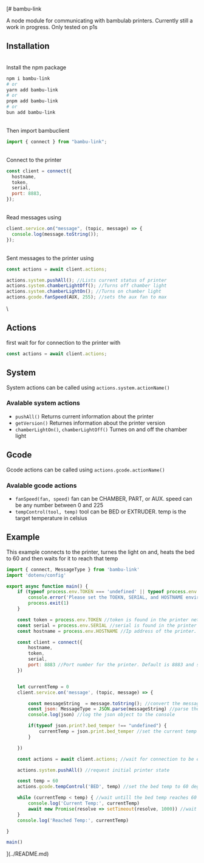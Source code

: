 [# bambu-link

A node module for communicating with bambulab printers. Currently still a work in progress.
Only tested on p1s

## Installation

\
Install the npm package

```bash
npm i bambu-link
# or
yarn add bambu-link
# or
pnpm add bambu-link
# or
bun add bambu-link
```

\
Then import bambuclient

```javascript
import { connect } from "bambu-link";
```

\
Connect to the printer

```javascript
const client = connect({
  hostname,
  token,
  serial,
  port: 8883,
});
```

\
Read messages using

```javascript
client.service.on("message", (topic, message) => {
  console.log(message.toString());
});
```

\
Sent messages to the printer using

```javascript
const actions = await client.actions;

actions.system.pushAll(); //Lists current status of printer
actions.system.chamberLightOff(); //Turns off chamber light
actions.system.chamberLightOn(); //Turns on chamber light
actions.gcode.fanSpeed(AUX, 255); //sets the aux fan to max
```

\

## Actions

first wait for for connection to the printer with

```javascript
const actions = await client.actions;
```

## System

System actions can be called using `actions.system.actionName()`

### Avalable system actions

- `pushAll()` Returns current information about the printer
- `getVersion()` Returnes information about the printer version
- `chamberLightOn()`, `chamberLightOff()` Turnes on and off the chamber light

## Gcode

Gcode actions can be called using `actions.gcode.actionName()`

### Avalable gcode actions

- `fanSpeed(fan, speed)` fan can be CHAMBER, PART, or AUX. speed can be any number between 0 and 225
- `tempControl(tool, temp)` tool can be BED or EXTRUDER. temp is the target temperature in celsius

## Example

This example connects to the printer, turnes the light on and, heats the bed to 60 and then waits for it to reach that temp

```javascript
import { connect, MessageType } from 'bambu-link'
import 'dotenv/config'

export async function main() {
    if (typeof process.env.TOKEN === 'undefined' || typeof process.env.SERIAL === 'undefined' || typeof process.env.HOSTNAME === 'undefined') {
        console.error('Please set the TOEKN, SERIAL, and HOSTNAME environment variables')
        process.exit(1)
    }

    const token = process.env.TOKEN //token is found in the printer network settings
    const serial = process.env.SERIAL //serial is found in the printer settings
    const hostname = process.env.HOSTNAME //Ip address of the printer. Ip addresses can change so it is recommended to set a static ip address for the printer

    const client = connect({
        hostname,
        token,
        serial,
        port: 8883 //Port number for the printer. Default is 8883 and should not be chnaged unless nessesary
    })


    let currentTemp = 0
    client.service.on('message', (topic, message) => {

        const messageString  = message.toString(); //convert the message to a string
        const json: MessageType = JSON.parse(messageString) //parse the message to a json object and type it as MessageType
        console.log(json) //log the json object to the console

        if(typeof json.print?.bed_temper !== "undefined") {
            currentTemp = json.print.bed_temper //set the current temp to the bed temp if it is defined
        }

    })

    const actions = await client.actions; //wait for connection to be established before sending commands

    actions.system.pushAll() //request initial printer state

    const temp = 60
    actions.gcode.tempControl('BED', temp) //set the bed temp to 60 degrees

    while (currentTemp < temp) { //wait untill the bed temp reaches 60 degrees
        console.log('Current Temp:', currentTemp)
        await new Promise(resolve => setTimeout(resolve, 1000)) //wait for 1 second untill checking the temp again
    }
    console.log('Reached Temp:', currentTemp)

}

main()

```

](../README.md)
